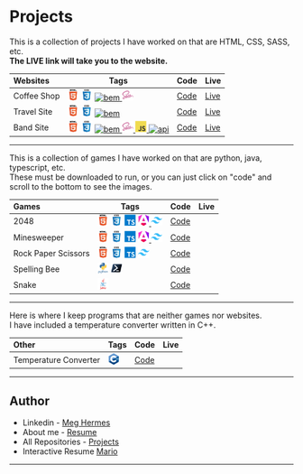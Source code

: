 # Projects


This is a collection of projects I have worked on that are HTML, CSS, SASS, etc. <br>
**The LIVE link will take you to the website.**

| Websites  | Tags | Code | Live |
| :---------- | ------------------------------------------------------------------------------------------------------------------------------------------------------------------------------------------------------------------------------------------------------------------------------------------------------------------------------------------------------------------------------------------------------------------------------------------------------------------------------------------------------------------------------------------------------------------------------------------------------------------------------------------------------------------------------------------------------------------------------------------------------------------------------------------------------------------------------------------------------------------------------------------------------------------------------------------------------------------------------------------------------------------------------------------------------------------------------- | -------------------------------------------------------------------------- | ---------------------------------------------------------------- |
| Coffee Shop | <img src="https://raw.githubusercontent.com/devicons/devicon/master/icons/html5/html5-original-wordmark.svg" alt="html5" width="20" height="20"/> <img src="https://raw.githubusercontent.com/devicons/devicon/master/icons/css3/css3-original-wordmark.svg" alt="css3" width="20" height="20"/> <a href="http://getbem.com/" target="_blank" rel="noreferrer"> <img src="https://cdn.freebiesupply.com/logos/large/2x/bem-logo-png-transparent.png" alt="bem" width="20" height="20" /> </a><a href="https://sass-lang.com" target="_blank" rel="noreferrer"> <img src="https://raw.githubusercontent.com/devicons/devicon/master/icons/sass/sass-original.svg" alt="sass" width="20" height="20" /> </a>                                                                                                                                                                                                                                                                                                                                                                      | [Code](https://github.com/MegHermes/coffee-shop) | [Live](https://meghermes.github.io/coffee-shop/) |
| Travel Site | <img src="https://raw.githubusercontent.com/devicons/devicon/master/icons/html5/html5-original-wordmark.svg" alt="html5" width="20" height="20"/> <img src="https://raw.githubusercontent.com/devicons/devicon/master/icons/css3/css3-original-wordmark.svg" alt="css3" width="20" height="20"/> <a href="http://getbem.com/" target="_blank" rel="noreferrer"> <img src="https://cdn.freebiesupply.com/logos/large/2x/bem-logo-png-transparent.png" alt="bem" width="20" height="20" /> </a>                                                                                                                                                                                                                                                                                                                                                                                                                                                                                                                                                                                   | [Code](https://github.com/MegHermes/Travel-Website)  | [Live](https://meghermes.github.io/Travel-Website/)  |
| Band Site   | <img src="https://raw.githubusercontent.com/devicons/devicon/master/icons/html5/html5-original-wordmark.svg" alt="html5" width="20" height="20"/> <img src="https://raw.githubusercontent.com/devicons/devicon/master/icons/css3/css3-original-wordmark.svg" alt="css3" width="20" height="20"/> <a href="http://getbem.com/" target="_blank" rel="noreferrer"> <img src="https://cdn.freebiesupply.com/logos/large/2x/bem-logo-png-transparent.png" alt="bem" width="20" height="20" /> </a><a href="https://sass-lang.com" target="_blank" rel="noreferrer"> <img src="https://raw.githubusercontent.com/devicons/devicon/master/icons/sass/sass-original.svg" alt="sass" width="20" height="20" /> </a> <a href="https://developer.mozilla.org/en-US/docs/Web/JavaScript" target="_blank" rel="noreferrer"><img src="https://raw.githubusercontent.com/devicons/devicon/master/icons/javascript/javascript-original.svg" alt="javascript" width="20" height="20"/> <img src="https://cdn-icons-png.flaticon.com/512/2164/2164832.png" alt="api" width="20" height="20"/></a> | [Code](https://github.com/MegHermes/Band-Website)    | [Live](https://meghermes.github.io/Band-Website/) |

<hr> 

This is a collection of games I have worked on that are python, java, typescript, etc. <br>
These must be downloaded to run, or you can just click on "code" and scroll to the bottom to see the images.

| Games        | Tags                                                                                                                                                                                                                                                                                                                                                                                                                                                                                                                                                                                                                                                                                                                                                                                        | Code                                                                                                  | Live                                                                           |
| :---------------- | ------------------------------------------------------------------------------------------------------------------------------------------------------------------------------------------------------------------------------------------------------------------------------------------------------------------------------------------------------------------------------------------------------------------------------------------------------------------------------------------------------------------------------------------------------------------------------------------------------------------------------------------------------------------------------------------------------------------------------------------------------------------------------------------- | ----------------------------------------------------------------------------------------------------- | ------------------------------------------------------------------------------ |
| 2048               | <img src="https://raw.githubusercontent.com/devicons/devicon/master/icons/html5/html5-original-wordmark.svg" alt="html5" width="20" height="20"/> <img src="https://raw.githubusercontent.com/devicons/devicon/master/icons/css3/css3-original-wordmark.svg" alt="css3" width="20" height="20"/> <img src="https://github.com/devicons/devicon/blob/master/icons/typescript/typescript-original.svg" alt="typescript" width="20" height="20"/> <a href="http://getbem.com/" target="_blank" rel="noreferrer"> <img src="https://github.com/devicons/devicon/blob/master/icons/angular/angular-original.svg" alt="angular" width="20" height="20"/> <img src="https://github.com/devicons/devicon/blob/master/icons/tailwindcss/tailwindcss-original.svg" alt="tailwind" width="20" height="20"/> </a>                                                                                                                                                                                                                                 | [Code](https://github.com/MegHermes/2048)                        |                                                                              |
| Minesweeper        | <img src="https://raw.githubusercontent.com/devicons/devicon/master/icons/html5/html5-original-wordmark.svg" alt="html5" width="20" height="20"/> <img src="https://raw.githubusercontent.com/devicons/devicon/master/icons/css3/css3-original-wordmark.svg" alt="css3" width="20" height="20"/> <img src="https://github.com/devicons/devicon/blob/master/icons/typescript/typescript-original.svg" alt="typescript" width="20" height="20"/> <a href="http://getbem.com/" target="_blank" rel="noreferrer"> <img src="https://github.com/devicons/devicon/blob/master/icons/angular/angular-original.svg" alt="angular" width="20" height="20"/> <img src="https://github.com/devicons/devicon/blob/master/icons/tailwindcss/tailwindcss-original.svg" alt="tailwind" width="20" height="20"/> </a>                                                                                                                                                                                                                                                                          | [Code](https://github.com/MegHermes/minesweeper)                |                                                                              |
| Rock Paper Scissors | <img src="https://raw.githubusercontent.com/devicons/devicon/master/icons/html5/html5-original-wordmark.svg" alt="html5" width="20" height="20"/> <img src="https://raw.githubusercontent.com/devicons/devicon/master/icons/css3/css3-original-wordmark.svg" alt="css3" width="20" height="20"/> <img src="https://github.com/devicons/devicon/blob/master/icons/typescript/typescript-original.svg" alt="typescript" width="20" height="20"/> <a href="http://getbem.com/" target="_blank" rel="noreferrer"> <img src="https://github.com/devicons/devicon/blob/master/icons/tailwindcss/tailwindcss-original.svg" alt="tailwind" width="20" height="20"/> </a> | [Code](https://github.com/MegHermes/rock-paper-scissors)     |                                                                              |
| Spelling Bee       | <img src="https://github.com/devicons/devicon/blob/master/icons/python/python-original-wordmark.svg" alt="python" width="20" height="20"/> <img src="https://github.com/devicons/devicon/blob/master/icons/powershell/powershell-original.svg" alt="shell" width="20" height="20"/> </a> | [Code](https://github.com/MegHermes/spelling-bee)            |                                                                              |
| Snake              | <img src="https://github.com/devicons/devicon/blob/master/icons/java/java-original-wordmark.svg" alt="java" width="20" height="20"/> </a> | [Code](https://github.com/MegHermes/snake)                    |                                                                              |

<hr> 

Here is where I keep programs that are neither games nor websites. <br>
I have included a temperature converter written in C++.

| Other  | Tags | Code | Live |
| :---------- | ------------------------------------------------------------------------------------------------------------------------------------------------------------------------------------------------------------------------------------------------------------------------------------------------------------------------------------------------------------------------------------------------------------------------------------------------------------------------------------------------------------------------------------------------------------------------------------------------------------------------------------------------------------------------------------------------------------------------------------------------------------------------------------------------------------------------------------------------------------------------------------------------------------------------------------------------------------------------------------------------------------------------------------------------------------------------------- | -------------------------------------------------------------------------- | ---------------------------------------------------------------- |
| Temperature Converter | <img src="https://github.com/devicons/devicon/blob/master/icons/cplusplus/cplusplus-original.svg" alt="C++" width="20" height="20"/>  </a>                                                                                                                                                                                                                                                                                                                                                                      | [Code](https://github.com/MegHermes/TemperatureConverter) |  |

<hr> 


## Author

- Linkedin - [Meg Hermes](https://www.linkedin.com/in/meghermes/)
- About me - [Resume](https://github.com/MegHermes/Resume/blob/main/Megane_hermes.pdf)
- All Repositories - [Projects](https://github.com/MegHermes?tab=repositories)
- Interactive Resume [Mario](https://meghermes.github.io)

<hr>



